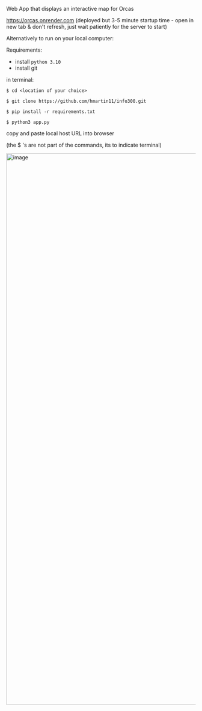 Web App that displays an interactive map for Orcas 

https://orcas.onrender.com (deployed but 3-5 minute startup time - open in new tab & don't refresh, just wait patiently for the server to start)

Alternatively to run on your local computer:

Requirements:

- install `python 3.10`
- install git

in terminal:

`$ cd <location of your choice>`

`$ git clone https://github.com/hmartin11/info300.git`

`$ pip install -r requirements.txt`

`$ python3 app.py`

copy and paste local host URL into browser

(the $ 's are not part of the commands, its to indicate terminal) 


<img width="1468" alt="image" src="https://github.com/user-attachments/assets/2e5e88c1-569c-433f-a80e-c8b9543e9e19" />


